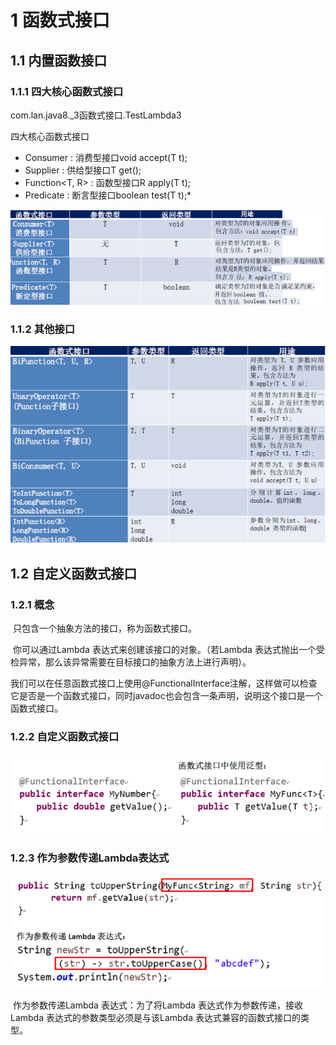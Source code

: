 # 1 函数式接口

## 1.1 **内置函数接口**

### 1.1.1 **四大核心函数式接口**

com.lan.java8._3函数式接口.TestLambda3

四大核心函数式接口

- Consumer<T> : 消费型接口void accept(T t);
- Supplier<T> : 供给型接口T get();
- Function<T, R> : 函数型接口R apply(T t);
- Predicate<T> : 断言型接口boolean test(T t);*

![四大核心函数式接口](./assets/四大核心函数式接口.png)

### 1.1.2 其他接口

![其他接口](./assets/其他接口.png)

## 1.2 **自定义函数式接口**

### 1.2.1 **概念**

​	只包含一个抽象方法的接口，称为函数式接口。

​	你可以通过Lambda 表达式来创建该接口的对象。（若Lambda 表达式抛出一个受检异常，那么该异常需要在目标接口的抽象方法上进行声明）。

​	我们可以在任意函数式接口上使用@FunctionalInterface注解，这样做可以检查它是否是一个函数式接口，同时javadoc也会包含一条声明，说明这个接口是一个函数式接口。

 

### 1.2.2 **自定义函数式接口**

![自定义函数式接口](./assets/自定义函数式接口.png)

 

### 1.2.3 **作为参数传递Lambda表达式**

![参数传递Lambda表达式](./assets/参数传递Lambda表达式.png)

​	作为参数传递Lambda 表达式：为了将Lambda 表达式作为参数传递，接收Lambda 表达式的参数类型必须是与该Lambda 表达式兼容的函数式接口的类型。

 

 